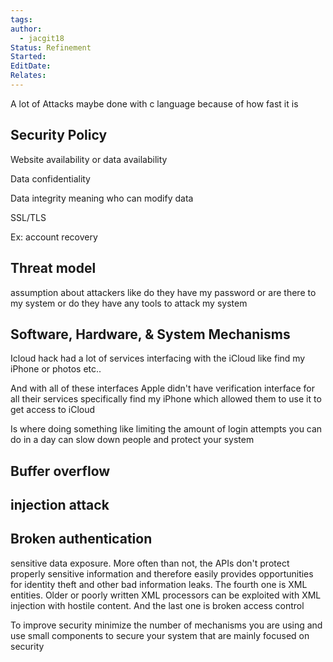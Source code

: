 ```yaml
---
tags: 
author:
  - jacgit18
Status: Refinement
Started: 
EditDate: 
Relates:
---
```

A lot of Attacks maybe done with c language because of how fast it is 

## Security Policy 

Website availability or data availability 

Data confidentiality 

Data integrity meaning who can modify data 

SSL/TLS 

Ex: account recovery 

## Threat model 

assumption about attackers like do they have my password or are there to my system or do they have any tools to attack my system 

## Software, Hardware, & System Mechanisms 

Icloud hack had a lot of services interfacing with the iCloud like find my iPhone or photos etc.. 

And with all of these interfaces Apple didn't have verification interface for all their services specifically find my iPhone which allowed them to use it to get access to iCloud 

Is where doing something like limiting the amount of login attempts you can do in a day can slow down people and protect your system 

## Buffer overflow 

## injection attack 

## Broken authentication 

sensitive data exposure. More often than not, the APIs don't protect properly sensitive information and therefore easily provides opportunities for identity theft and other bad information leaks. The fourth one is XML entities. Older or poorly written XML processors can be exploited with XML injection with hostile content. And the last one is broken access control 

To improve security minimize the number of mechanisms you are using and use small components to secure your system that are mainly focused on security